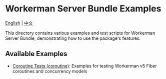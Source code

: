 # Workerman Server Bundle Examples

[English](README.md) | [中文](README.zh-CN.md)

This directory contains various examples and test scripts for Workerman Server Bundle, demonstrating how to use the package's features.

## Available Examples

- [Coroutine Tests (coroutine)](./coroutine/): Examples for testing Workerman v5 Fiber coroutines and concurrency models
